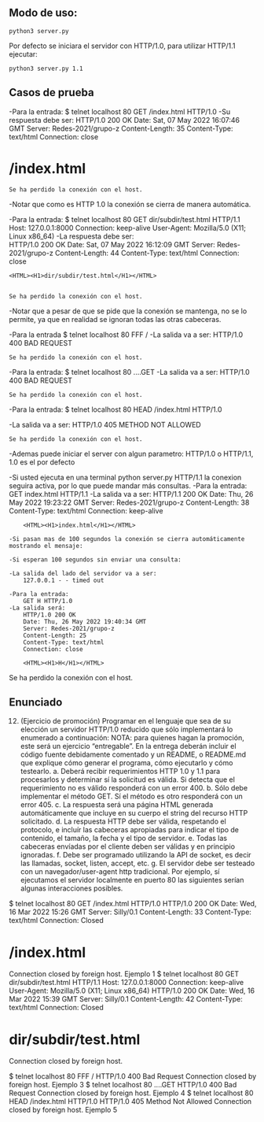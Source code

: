 

## Modo de uso:

`python3 server.py `

Por defecto se iniciara el servidor con HTTP/1.0, para utilizar HTTP/1.1 ejecutar:

`python3 server.py 1.1`


## Casos de prueba
-Para la entrada:
    $ telnet localhost 80
    GET /index.html HTTP/1.0
-Su respuesta debe ser:
    HTTP/1.0 200 OK
    Date: Sat, 07 May 2022 16:07:46 GMT
    Server: Redes-2021/grupo-z
    Content-Length: 35
    Content-Type: text/html
    Connection: close
    <HTML><H1>/index.html</H1></HTML>
    
    Se ha perdido la conexión con el host.
-Notar que como es HTTP 1.0 la conexión se cierra de manera automática.

-Para la entrada:
    $ telnet localhost 80
    GET dir/subdir/test.html HTTP/1.1
    Host: 127.0.0.1:8000
    Connection: keep-alive
    User-Agent: Mozilla/5.0 (X11; Linux x86_64)
-La respuesta debe ser:   
    HTTP/1.0 200 OK
    Date: Sat, 07 May 2022 16:12:09 GMT
    Server: Redes-2021/grupo-z
    Content-Length: 44
    Content-Type: text/html
    Connection: close
    
    <HTML><H1>dir/subdir/test.html</H1></HTML>


    Se ha perdido la conexión con el host.
-Notar que a pesar de que se pide que la conexión se mantenga, no se lo permite, ya que en realidad se ignoran todas las otras cabeceras.

-Para la entrada
    $ telnet localhost 80
    FFF /
-La salida va a ser:
    HTTP/1.0 400 BAD REQUEST

    Se ha perdido la conexión con el host.

-Para la entrada:
    $ telnet localhost 80
    ....GET
-La salida va a ser:
    HTTP/1.0 400 BAD REQUEST

    Se ha perdido la conexión con el host.

-Para la entrada:
    $ telnet localhost 80
    HEAD /index.html HTTP/1.0
    
-La salida va a ser:
    HTTP/1.0 405 METHOD NOT ALLOWED

    Se ha perdido la conexión con el host.
    
-Ademas puede iniciar el server con algun parametro: HTTP/1.0 o HTTP/1.1, 1.0 es el por defecto

-Si usted ejecuta en una terminal python server.py HTTP/1.1 la conexion seguira activa, por lo que puede mandar más consultas.
    -Para la entrada:
        GET index.html HTTP/1.1
    -La salida va a ser:
        HTTP/1.1 200 OK
        Date: Thu, 26 May 2022 19:23:22 GMT
        Server: Redes-2021/grupo-z
        Content-Length: 38
        Content-Type: text/html
        Connection: keep-alive

        <HTML><H1>index.html</H1></HTML>
        
    -Si pasan mas de 100 segundos la conexión se cierra automáticamente mostrando el mensaje:
        
    -Si esperan 100 segundos sin enviar una consulta:
    
    -La salida del lado del servidor va a ser:
        127.0.0.1 - - timed out
        
    -Para la entrada:
        GET H HTTP/1.0
    -La salida será:
        HTTP/1.0 200 OK
        Date: Thu, 26 May 2022 19:40:34 GMT
        Server: Redes-2021/grupo-z
        Content-Length: 25
        Content-Type: text/html
        Connection: close

        <HTML><H1>H</H1></HTML>



Se ha perdido la conexión con el host.
        
## Enunciado

12. (Ejercicio de promoción) Programar en el lenguaje que sea de su elección un servidor HTTP/1.0
reducido que sólo implementará lo enumerado a continuación:
NOTA: para quienes hagan la promoción, este será un ejercicio “entregable”. En la entrega deberán
incluir el código fuente debidamente comentado y un README, o README.md que explique cómo
generar el programa, cómo ejecutarlo y cómo testearlo.
a. Deberá recibir requerimientos HTTP 1.0 y 1.1 para procesarlos y determinar sí la solicitud es válida.
Si detecta que el requerimiento no es válido responderá con un error 400.
b. Sólo debe implementar el método GET. Sí el método es otro responderá con un error 405.
c. La respuesta será una página HTML generada automáticamente que incluye en su cuerpo el string
del recurso HTTP solicitado.
d. La respuesta HTTP debe ser válida, respetando el protocolo, e incluír las cabeceras apropiadas para
indicar el tipo de contenido, el tamaño, la fecha y el tipo de servidor.
e. Todas las cabeceras envíadas por el cliente deben ser válidas y en principio ignoradas.
f. Debe ser programado utilizando la API de socket, es decir las llamadas, socket, listen, accept,
etc.
g. El servidor debe ser testeado con un navegador/user-agent http tradicional. Por ejemplo, sí ejecutamos el servidor localmente en puerto 80 las siguientes serían algunas interacciones posibles.

$ telnet localhost 80
GET /index.html HTTP/1.0
HTTP/1.0 200 OK
Date: Wed, 16 Mar 2022 15:26 GMT
Server: Silly/0.1
Content-Length: 33
Content-Type: text/html
Connection: Closed
<HTML><H1>/index.html</H1></HTML>
Connection closed by foreign host.
Ejemplo 1
$ telnet localhost 80
GET dir/subdir/test.html HTTP/1.1
Host: 127.0.0.1:8000
Connection: keep-alive
User-Agent: Mozilla/5.0 (X11; Linux x86_64)
HTTP/1.0 200 OK
Date: Wed, 16 Mar 2022 15:39 GMT
Server: Silly/0.1
Content-Length: 42
Content-Type: text/html
Connection: Closed
<HTML><H1>dir/subdir/test.html</H1></HTML>
Connection closed by foreign host.

$ telnet localhost 80
FFF /
HTTP/1.0 400 Bad Request
Connection closed by foreign host.
Ejemplo 3
$ telnet localhost 80
....GET
HTTP/1.0 400 Bad Request
Connection closed by foreign host.
Ejemplo 4
$ telnet localhost 80
HEAD /index.html HTTP/1.0
HTTP/1.0 405 Method Not Allowed
Connection closed by foreign host.
Ejemplo 5
